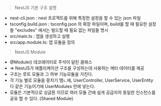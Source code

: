 > NestJS 기본 구조 설명

- nest-cli.json : nest 프로젝트를 위해 특정한 설정을 할 수 있는 json 파일
- tsconfig.build.json : tsconfig.json 의 확장 파일이며, build를 할 때 필요한 설정들 "excludes" 에서는 빌드할 때 필요 없는 파일들 명시
- src/main.ts : 앱을 생성하고 실행
- src/app.module.ts: 앱 모듈을 정의

> NestJS Module

- @Module() 데코레이터로 주석이 달린 클래스
- => NestJS가 애플리케이션 구조를 구성하는데 사용하는 메타 데이터를 제공
- 구조는 루트 모듈과 그 하부 기능모듈을 가진다.
- 각 기능 별로 모듈을 뭉치기 땜ㄴ에, UserController, UserService, UserEntity 다 같은 기능이기에 UserModules 안에 넣는다.
- 모듈은 기본적으로 싱글톤 이므로 여러 모듈 간에 쉽게 공급자의 동일한 인스턴스를 공유 할 수 있다. (Shared Module)
